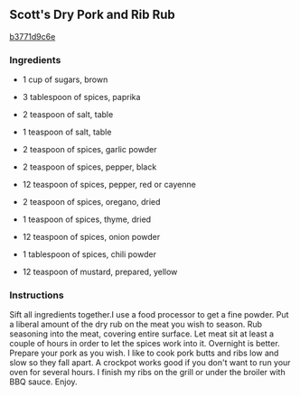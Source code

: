 ## Scott's Dry Pork and Rib Rub

[b3771d9c6e](http://www.food.com/recipe/scotts-dry-pork-and-rib-rub-230767)

### Ingredients

 - 1 cup of sugars, brown

 - 3 tablespoon of spices, paprika

 - 2 teaspoon of salt, table

 - 1 teaspoon of salt, table

 - 2 teaspoon of spices, garlic powder

 - 2 teaspoon of spices, pepper, black

 - 12 teaspoon of spices, pepper, red or cayenne

 - 2 teaspoon of spices, oregano, dried

 - 1 teaspoon of spices, thyme, dried

 - 12 teaspoon of spices, onion powder

 - 1 tablespoon of spices, chili powder

 - 12 teaspoon of mustard, prepared, yellow

### Instructions

Sift all ingredients together.I use a food processor to get a fine powder. Put a liberal amount of the dry rub on the meat you wish to season. Rub seasoning into the meat, covering entire surface. Let meat sit at least a couple of hours in order to let the spices work into it. Overnight is better. Prepare your pork as you wish. I like to cook pork butts and ribs low and slow so they fall apart. A crockpot works good if you don't want to run your oven for several hours. I finish my ribs on the grill or under the broiler with BBQ sauce. Enjoy.